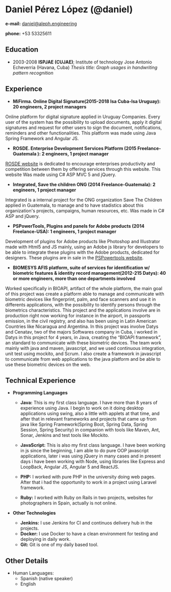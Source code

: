 # Daniel Pérez López (@daniel)

**e-mail:** daniel@aleph.engineering

**phone:** +53 53325611

## Education

* 2003-2008
**ISPJAE (CUJAE)**; Institute of technology Jose Antonio Echeverria (Havana, Cuba)
*Thesis title: Graph usages in handwriting pattern recognition*


## Experience

* **MiFirma. Online Digital Signature(2015-2018 Isa Cuba-Isa Uruguay): 20 engineers, 2 project managers**

Online platform for digital signature applied in Uruguay Companies. Every user of the system has the possibility to upload documents, apply it digital signatures and request for other users to sign the document, notifications, reminders and other functionalities. This platform was made using Java Spring Framework and Angular JS.

* **ROSDE. Enterprise Development Services Platform (2015 Freelance-Guatemala ): 2 engineers, 1 project manager**

[ROSDE website](https://rosde.mineco.gob.gt/) is dedicated to encourage enterprises productivity and competition between them by offering services through this website. This website Was made using C# ASP MVC 5 and jQuery.

* **Integrated, Save the children ONG (2014 Freelance-Guatemala): 2 engineers, 1 project manager**

Integrated is a internal project for the ONG organization Save The Children applied in Guatemala, to manage and to have stadistics about this organization's projects, campaigns, human resources, etc. Was made in C# ASP and jQuery.

* **PSPowerTools, Plugins and panels for Adobe products (2014 Freelance-USA): 1 engineers, 1 project manager**

Development of plugins for Adobe products like Photoshop and Illustrator made with Html5 and JS mainly, using an Adobe js library for developers to be able to integrate these plugins with the Adobe products, dedicated for designers. These plugins are in sale in the [PSPowertools website](http://www.pspowertools.com/).

* **BIOMESYS AFIS platform, suite of services for identification w/ biometric features & identity record management(2012-215 Datys): 40 or more engineers, more than one departments involved**

Worked specifically in BIOAPI, artifact of the whole platform, the main goal of this project was create a platform able to manage and communicate with biometric devices like fingerprint, palm, and face scanners and use it in differents applications, with the possibility to identify persons through the biometrics characteristics. This project and the applications involve are in production right now working for instance in the airport, in passports emission, in the civil registry, and also has been using in Latin American Countries like Nicaragua and Argentina. In this project was involve Datys and Cenatav, two of the majors Softwares company in Cuba, i worked in Datys in this project for 4 years, in Java, creating the “BIOAPI framework”, an standard to communicate with these biometric devices. The team work mainly with java and maven, javascript, and we used continuous integration, unit test using mockito, and Scrum. I also create a framework in javascript to communicate from web applications to the java platform and be able to use these biometric devices on the web.

## Technical Experience

* **Programming Languages**
  * **Java:** This is my first class language. I have more than 8 years of experience using Java. I begin to work on it doing desktop applications using swing, also a little with applets at that time, and after that in relevant frameworks and projects that came up from java like Spring Framework(Spring Boot, Spring Data, Spring Session, Spring Security) in companion with tools like Maven, Ant, Sonar, Jenkins and test tools like Mockito.

  * **JavaScript:** This is also my first class language. I have been working in js since the beginning, I am able to do pure OOP javascript applications, later i was using jQuery in many cases and in present days i have been working with Node, using libraries like Express and LoopBack, Angular JS, Angular 5 and ReactJS.

  * **PHP:** I worked with pure PHP in the university doing web pages. After that i had the opportunity to work in a project using Laravel framework.

  * **Ruby:** I worked with Ruby on Rails in two projects, websites for photographers in Spain, actually is not online.

* **Other Technologies**

  * **Jenkins:** I use Jenkins for CI and continuos delivery hub in the projects.
  * **Docker:** I use Docker to have a clean environment for testing and deploying in daily work.
  * **Git:** Git is one of my daily based tool.

## Other Details

* Human Languages:
  * Spanish (native speaker)
  * English
